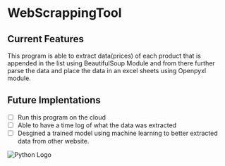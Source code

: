 # WebScrappingTool

## Current Features
This program is able to extract data(prices) of each product that is appended in the list using BeautifulSoup Module and from there further parse the data and place the data in an excel sheets using Openpyxl module.

## Future Implentations
- [ ] Run this program on the cloud 
- [ ] Able to have a time log of what the data was extracted
- [ ] Desgined a trained model using machine learning to better extracted data from other website.

 ![Python Logo](https://www.python.org/static/img/python-logo.png)
 
